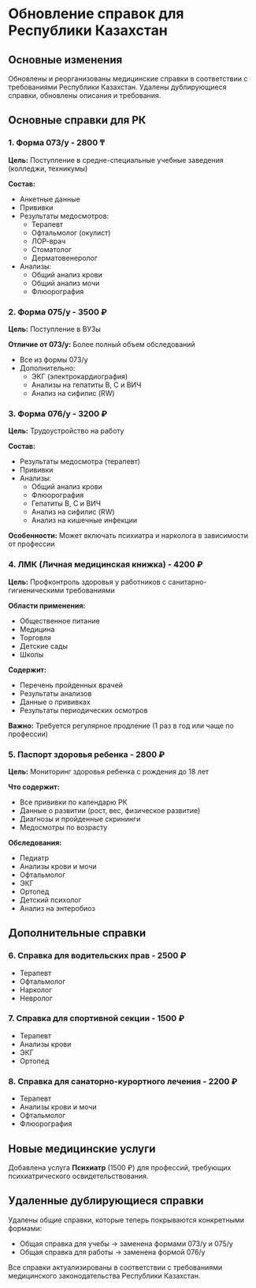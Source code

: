 # Обновление справок для Республики Казахстан

## Основные изменения

Обновлены и реорганизованы медицинские справки в соответствии с требованиями Республики Казахстан. Удалены дублирующиеся справки, обновлены описания и требования.

## Основные справки для РК

### 1. Форма 073/у - 2800 ₸
**Цель:** Поступление в средне-специальные учебные заведения (колледжи, техникумы)

**Состав:**
- Анкетные данные
- Прививки
- Результаты медосмотров:
  - Терапевт
  - Офтальмолог (окулист)
  - ЛОР-врач
  - Стоматолог
  - Дерматовенеролог
- Анализы:
  - Общий анализ крови
  - Общий анализ мочи
  - Флюорография

### 2. Форма 075/у - 3500 ₽
**Цель:** Поступление в ВУЗы

**Отличие от 073/у:** Более полный объем обследований
- Все из формы 073/у
- Дополнительно:
  - ЭКГ (электрокардиография)
  - Анализы на гепатиты B, C и ВИЧ
  - Анализ на сифилис (RW)

### 3. Форма 076/у - 3200 ₽
**Цель:** Трудоустройство на работу

**Состав:**
- Результаты медосмотра (терапевт)
- Прививки
- Анализы:
  - Общий анализ крови
  - Флюорография
  - Гепатиты B, C и ВИЧ
  - Анализ на сифилис (RW)
  - Анализ на кишечные инфекции

**Особенности:** Может включать психиатра и нарколога в зависимости от профессии

### 4. ЛМК (Личная медицинская книжка) - 4200 ₽
**Цель:** Профконтроль здоровья у работников с санитарно-гигиеническими требованиями

**Области применения:**
- Общественное питание
- Медицина
- Торговля
- Детские сады
- Школы

**Содержит:**
- Перечень пройденных врачей
- Результаты анализов
- Данные о прививках
- Результаты периодических осмотров

**Важно:** Требуется регулярное продление (1 раз в год или чаще по профессии)

### 5. Паспорт здоровья ребенка - 2800 ₽
**Цель:** Мониторинг здоровья ребенка с рождения до 18 лет

**Что содержит:**
- Все прививки по календарю РК
- Данные о развитии (рост, вес, физическое развитие)
- Диагнозы и пройденные скрининги
- Медосмотры по возрасту

**Обследования:**
- Педиатр
- Анализы крови и мочи
- Офтальмолог
- ЭКГ
- Ортопед
- Детский психолог
- Анализ на энтеробиоз

## Дополнительные справки

### 6. Справка для водительских прав - 2500 ₽
- Терапевт
- Офтальмолог
- Нарколог
- Невролог

### 7. Справка для спортивной секции - 1500 ₽
- Терапевт
- Анализы крови
- ЭКГ
- Ортопед

### 8. Справка для санаторно-курортного лечения - 2200 ₽
- Терапевт
- Анализы крови и мочи
- Офтальмолог
- Флюорография

## Новые медицинские услуги

Добавлена услуга **Психиатр** (1500 ₽) для профессий, требующих психиатрического освидетельствования.

## Удаленные дублирующиеся справки

Удалены общие справки, которые теперь покрываются конкретными формами:
- Общая справка для учебы → заменена формами 073/у и 075/у
- Общая справка для работы → заменена формой 076/у

Все справки актуализированы в соответствии с требованиями медицинского законодательства Республики Казахстан. 